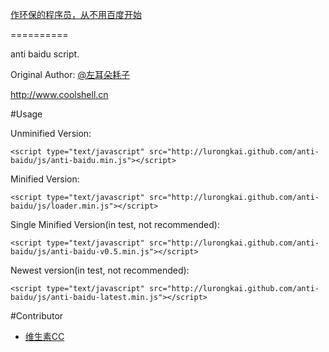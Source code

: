 [作环保的程序员，从不用百度开始](http://coolshell.cn/articles/9308.html)

==========

anti baidu script.

Original Author: [@左耳朵耗子](http://weibo.com/haoel)

http://www.coolshell.cn

#Usage

Unminified Version:

	<script type="text/javascript" src="http://lurongkai.github.com/anti-baidu/js/anti-baidu.min.js"></script>

Minified Version:

	<script type="text/javascript" src="http://lurongkai.github.com/anti-baidu/js/loader.min.js"></script>

Single Minified Version(in test, not recommended):

	<script type="text/javascript" src="http://lurongkai.github.com/anti-baidu/js/anti-baidu-v0.5.min.js"></script>

Newest version(in test, not recommended):

	<script type="text/javascript" src="http://lurongkai.github.com/anti-baidu/js/anti-baidu-latest.min.js"></script>

#Contributor

* [维生素CC](http://weibo.com/fanweixiao)
